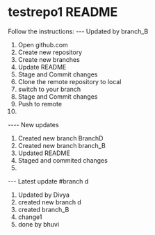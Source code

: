 # testrepo1 README
Follow the instructions:
--- Updated by branch_B
1. Open github.com
2. Create new repository
3. Create new branches
4. Update README 
5. Stage and Commit changes
6. Clone the remote repository to local
7. switch to your branch
8. Stage and Commit changes
9. Push to remote
10. 
 ---- New updates
 1) Created new branch BranchD
 2) Created new branch branch_B
 3) Updated README
 4) Staged and commited changes
 5) 

--- Latest update
#branch d
1. Updated by Divya
2. created new branch d
3. created branch_B
4. change1 
5. done by bhuvi
